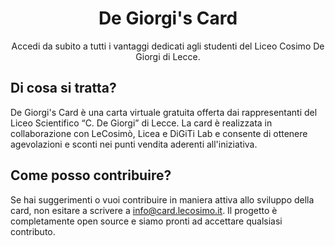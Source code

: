 <h1 align="center">
  De Giorgi's Card
</h1>
<p align="center">
  Accedi da subito a tutti i vantaggi dedicati agli studenti del Liceo Cosimo De Giorgi di Lecce.
</p>

## Di cosa si tratta?
De Giorgi's Card è una carta virtuale gratuita offerta dai rappresentanti del Liceo Scientifico “C. De Giorgi” di Lecce. La card è realizzata in collaborazione con LeCosimò, Licea e DiGiTi Lab e consente di ottenere agevolazioni e sconti nei punti vendita aderenti all'iniziativa.

## Come posso contribuire?
Se hai suggerimenti o vuoi contribuire in maniera attiva allo sviluppo della card, non esitare a scrivere a info@card.lecosimo.it. Il progetto è completamente open source e siamo pronti ad accettare qualsiasi contributo.
